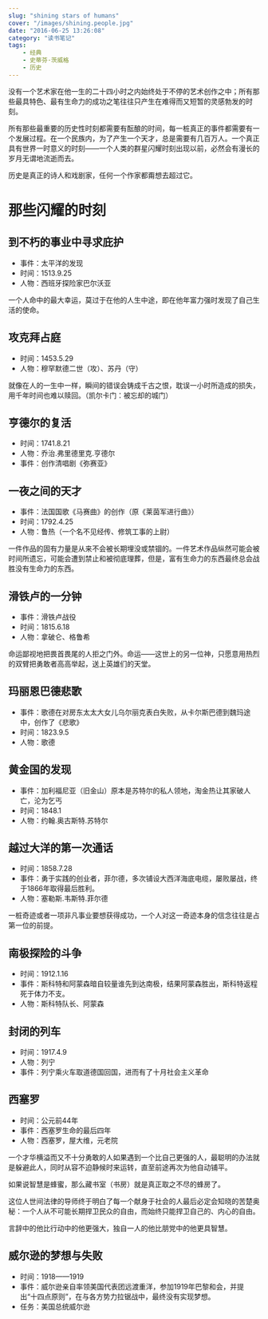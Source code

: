```yaml
---
slug: "shining stars of humans"
cover: "/images/shining.people.jpg"
date: "2016-06-25 13:26:08"
category: "读书笔记"
tags:
    - 经典
    - 史蒂芬·茨威格
    - 历史
---
```

没有一个艺术家在他一生的二十四小时之内始终处于不停的艺术创作之中；所有那些最具特色、最有生命力的成功之笔往往只产生在难得而又短暂的灵感勃发的时刻。

所有那些最重要的历史性时刻都需要有酝酿的时间，每一桩真正的事件都需要有一个发展过程。在一个民族内，为了产生一个天才，总是需要有几百万人。一个真正具有世界一时意义的时刻——一个人类的群星闪耀时刻出现以前，必然会有漫长的岁月无谓地流逝而去。

历史是真正的诗人和戏剧家，任何一个作家都甭想去超过它。

# 那些闪耀的时刻

## 到不朽的事业中寻求庇护

- 事件：太平洋的发现
- 时间：1513.9.25
- 人物：西班牙探险家巴尔沃亚

一个人命中的最大幸运，莫过于在他的人生中途，即在他年富力强时发现了自己生活的使命。

## 攻克拜占庭

- 时间：1453.5.29
- 人物：穆罕默德二世（攻）、苏丹（守）

就像在人的一生中一样，瞬间的错误会铸成千古之恨，耽误一小时所造成的损失，用千年时间也难以赎回。（凯尔卡门：被忘却的城门）

## 亨德尔的复活

- 时间：1741.8.21
- 人物：乔治.弗里德里克.亨德尔
- 事件：创作清唱剧《弥赛亚》

## 一夜之间的天才

- 事件：法国国歌《马赛曲》的创作（原《莱茵军进行曲》）
- 时间：1792.4.25
- 人物：鲁热（一个名不见经传、修筑工事的上尉）

一件作品的固有力量是从来不会被长期埋没或禁锢的。一件艺术作品纵然可能会被时间所遗忘，可能会遭到禁止和被彻底理葬，但是，富有生命力的东西最终总会战胜没有生命力的东西。

## 滑铁卢的一分钟

- 事件：滑铁卢战役
- 时间：1815.6.18
- 人物：拿破仑、格鲁希

命运鄙视地把畏首畏尾的人拒之门外。命运——这世上的另一位神，只愿意用热烈的双臂把勇敢者高高举起，送上英雄们的天堂。

## 玛丽恩巴德悲歌

- 事件：歌德在对房东太太大女儿乌尔丽克表白失败，从卡尔斯巴德到魏玛途中，创作了《悲歌》
- 时间：1823.9.5
- 人物：歌德

## 黄金国的发现

- 事件：加利福尼亚（旧金山）原本是苏特尔的私人领地，淘金热让其家破人亡，沦为乞丐
- 时间：1848.1
- 人物：约翰.奥古斯特.苏特尔

## 越过大洋的第一次通话

- 时间：1858.7.28
- 事件：勇于实践的创业者，菲尔德，多次铺设大西洋海底电缆，屡败屡战，终于1866年取得最后胜利。
- 人物：塞勒斯.韦斯特.菲尔德

一桩奇迹或者一项非凡事业要想获得成功，一个人对这一奇迹本身的信念往往是占第一位的前提。

## 南极探险的斗争

- 时间：1912.1.16
- 事件：斯科特和阿蒙森暗自较量谁先到达南极，结果阿蒙森胜出，斯科特返程死于体力不支。
- 人物：斯科特队长、阿蒙森

## 封闭的列车

- 时间：1917.4.9
- 人物：列宁
- 事件：列宁乘火车取道德国回国，进而有了十月社会主义革命

## 西塞罗

- 时间：公元前44年
- 事件：西塞罗生命的最后四年
- 人物：西塞罗，屋大维，元老院

一个才华横溢而又不十分勇敢的人如果遇到一个比自己更强的人，最聪明的办法就是躲避此人，同时从容不迫静候时来运转，直至前途再次为他自动铺平。

如果说智慧是蜂蜜，那么藏书室（书房）就是真正取之不尽的蜂房了。

这位人世间法律的导师终于明白了每一个献身于社会的人最后必定会知晓的苦楚奥秘：一个人从不可能长期捍卫民众的自由，而始终只能捍卫自己的、内心的自由。

言辞中的他比行动中的他更强大，独自一人的他比朋党中的他更具智慧。

## 威尔逊的梦想与失败

- 时间：1918——1919
- 事件：威尔逊亲自率领美国代表团远渡重洋，参加1919年巴黎和会，并提出“十四点原则”，在与各方势力拉锯战中，最终没有实现梦想。
- 任务：美国总统威尔逊